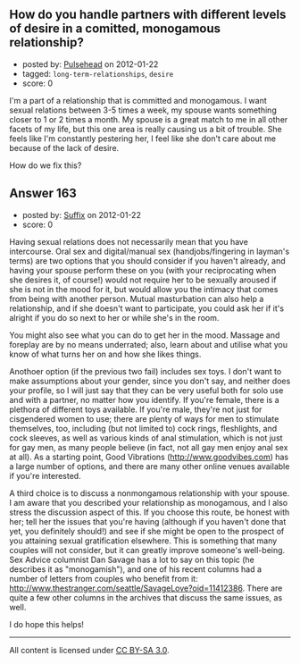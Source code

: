 ## How do you handle partners with different levels of desire in a comitted, monogamous relationship?

- posted by: [Pulsehead](https://stackexchange.com/users/-1/83-pulsehead) on 2012-01-22
- tagged: `long-term-relationships`, `desire`
- score: 0

I'm a part of a relationship that is committed and monogamous.  I want sexual relations between 3-5 times a week, my spouse wants something closer to 1 or 2 times a month.  My spouse is a great match to me in all other facets of my life, but this one area is really causing us a bit of trouble.  She feels like I'm constantly pestering her, I feel like she don't care about me because of the lack of desire.

How do we fix this?


## Answer 163

- posted by: [Suffix](https://stackexchange.com/users/-1/179-suffix) on 2012-01-22
- score: 0

Having sexual relations does not necessarily mean that you have intercourse. Oral sex and digital/manual sex (handjobs/fingering in layman's terms) are two options that you should consider if you haven't already, and having your spouse perform these on you (with your reciprocating when she desires it, of course!) would not require her to be sexually aroused if she is not in the mood for it, but would allow you the intimacy that comes from being with another person. Mutual masturbation can also help a relationship, and if she doesn't want to participate, you could ask her if it's alright if you do so next to her or while she's in the room.

You might also see what you can do to get her in the mood. Massage and foreplay are by no means underrated; also, learn about and utilise what you know of what turns her on and how she likes things.

Anothoer option (if the previous two fail) includes sex toys. I don't want to make assumptions about your gender, since you don't say, and neither does your profile, so I will just say that they can be very useful both for solo use and with a partner, no matter how you identify. If you're female, there is a plethora of different toys available. If you're male, they're not just for cisgendered women to use; there are plenty of ways for men to stimulate themselves, too, including (but not limited to) cock rings, fleshlights, and cock sleeves, as well as various kinds of anal stimulation, which is not just for gay men, as many people believe (in fact, not all gay men enjoy anal sex at all). As a starting point, Good Vibrations (http://www.goodvibes.com) has a large number of options, and there are many other online venues available if you're interested.

A third choice is to discuss a nonmongamous relationship with your spouse. I am aware that you described your relationship as monogamous, and I also stress the discussion aspect of this. If you choose this route, be honest with her; tell her the issues that you're having (although if you haven't done that yet, you definitely should!) and see if she might be open to the prospect of you attaining sexual gratification elsewhere. This is something that many couples will not consider, but it can greatly improve someone's well-being. Sex Advice columnist Dan Savage has a lot to say on this topic (he describes it as "monogamish"), and one of his recent columns had a number of letters from couples who benefit from it: http://www.thestranger.com/seattle/SavageLove?oid=11412386. There are quite a few other columns in the archives that discuss the same issues, as well.

I do hope this helps!



---

All content is licensed under [CC BY-SA 3.0](https://creativecommons.org/licenses/by-sa/3.0/).
